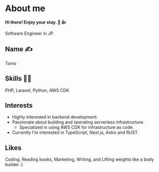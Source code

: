 # About me
**Hi there! Enjoy your stay. 🙂 👍**

Software Engineer in JP.

## Name ✍️
Tomo

## Skills 👨‍💻
PHP, Laravel, Python, AWS CDK

## Interests
- Highly interested in backend development.
- Passionate about building and operating serverless infrastructure.
  - Specialized in using AWS CDK for infrastructure as code.
- Currently I'm interested in TypeScript, Next.js, Astro and RUST.

## Likes
Coding, Reading books, Marketing, Writing, and Lifting weights like a body builder :)

